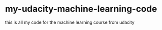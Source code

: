 # my-udacity-machine-learning-code
this is all my code for the machine learning course from udacity
